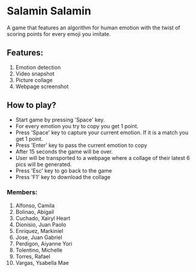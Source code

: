 # Salamin Salamin
A game that features an algorithm for human emotion with the twist of scoring points for every emoji you imitate.

## Features:
1. Emotion detection
2. Video snapshot
3. Picture collage
4. Webpage screenshot

## How to play?
- Start game by pressing 'Space' key.
- For every emotion you try to copy you get 1 point.
- Press 'Space' key to capture your current emotion. If it is a match you get 1 point.
- Press 'Enter' key to pass the current emotion to copy
- After 15 seconds the game will be over.
- User will be transported to a webpage where a collage of their latest 6 pics will be generated.
- Press 'Esc' key to go back to the game
- Press 'F1' key to download the collage

### Members:
1. Alfonso, Camila
2. Bolinao, Abigail
3. Cuchado, Xairyl Heart
4. Dionisio, Juan Paolo 
5. Enriquez, Markiniel
6. Jose, Juan Gabriel
7. Perdigon, Aiyanne Yori
8. Tolentino, Michelle 
9. Torres, Rafael 
10. Vargas, Ysabella Mae